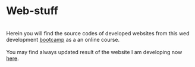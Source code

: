 # Web-stuff
<br> Herein you will find the source codes of developed websites from this wed development [bootcamp](https://www.udemy.com/course/the-complete-web-development-bootcamp/) as a an online course. </br>
<br> You may find always updated result of the website I am developing now [here](https://aurimas13.github.io/Web-stuff/). </br>

